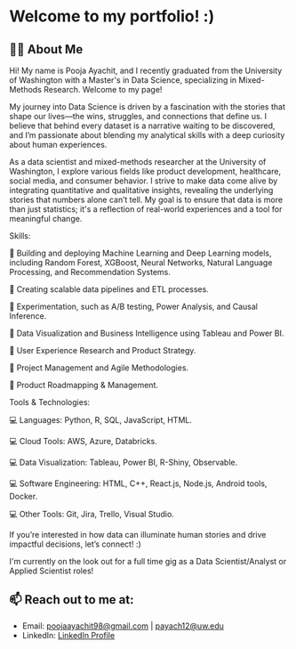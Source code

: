 # Welcome to my portfolio! :)


## 👨‍💻 About Me
Hi! My name is Pooja Ayachit, and I recently graduated from the University of Washington with a Master's in Data Science, specializing in Mixed-Methods Research. Welcome to my page! 

My journey into Data Science is driven by a fascination with the stories that shape our lives—the wins, struggles, and connections that define us. I believe that behind every dataset is a narrative waiting to be discovered, and I’m passionate about blending my analytical skills with a deep curiosity about human experiences.

As a data scientist and mixed-methods researcher at the University of Washington, I explore various fields like product development, healthcare, social media, and consumer behavior. I strive to make data come alive by integrating quantitative and qualitative insights, revealing the underlying stories that numbers alone can’t tell. My goal is to ensure that data is more than just statistics; it's a reflection of real-world experiences and a tool for meaningful change.

Skills:

📌 Building and deploying Machine Learning and Deep Learning models, including Random Forest, XGBoost, Neural Networks, Natural Language Processing, and Recommendation Systems.

📌 Creating scalable data pipelines and ETL processes.

📌 Experimentation, such as A/B testing, Power Analysis, and Causal Inference.

📌 Data Visualization and Business Intelligence using Tableau and Power BI.

📌 User Experience Research and Product Strategy.

📌 Project Management and Agile Methodologies.

📌 Product Roadmapping & Management.


Tools & Technologies:

💻 Languages: Python, R, SQL, JavaScript, HTML.

💻 Cloud Tools: AWS, Azure, Databricks.

💻 Data Visualization: Tableau, Power BI, R-Shiny, Observable.

💻 Software Engineering: HTML, C++, React.js, Node.js, Android tools, Docker.

💻 Other Tools: Git, Jira, Trello, Visual Studio.





If you’re interested in how data can illuminate human stories and drive impactful decisions, let’s connect! :)

I'm currently on the look out for a full time gig as a Data Scientist/Analyst or Applied Scientist roles! 
## 📫 Reach out to me at:
- Email: poojaayachit98@gmail.com | payach12@uw.edu
- LinkedIn: [LinkedIn Profile](https://www.linkedin.com/in/pooja-ayachit/)



